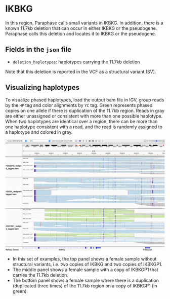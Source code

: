 # IKBKG

In this region, Paraphase calls small variants in IKBKG. In addition, there is a known 11.7kb deletion that can occur in either IKBKG or the pseudogene. Paraphase calls this deletion and locates it to IKBKG or the pseudogene.

## Fields in the `json` file

- `deletion_haplotypes`: haplotypes carrying the 11.7kb deletion

Note that this deletion is reported in the VCF as a structural variant (SV). 

## Visualizing haplotypes

To visualize phased haplotypes, load the output bam file in IGV, group reads by the `HP` tag and color alignments by `YC` tag. Green represents phased copies on one allele if there is duplication of the 11.7kb region. Reads in gray are either unassigned or consistent with more than one possible haplotype. When two haplotypes are identical over a region, there can be more than one haplotype consistent with a read, and the read is randomly assigned to a haplotype and colored in gray. 

![IKBKG examples](figures/IKBKG.png)

- In this set of examples, the top panel shows a female sample without structural variants, i.e. two copies of IKBKG and two copies of IKBKGP1.
- The middle panel shows a female sample with a copy of IKBKGP1 that carries the 11.7kb deletion.
- The bottom panel shows a female sample where there is a duplication (duplicated three times) of the 11.7kb region on a copy of IKBKGP1 (in green).